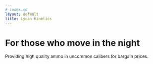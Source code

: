 ```yaml
---
# index.md
layout: default
title: Lycan Kinetics
---
```


# For those who move in the night

Providing high quality ammo in uncommon calibers for bargain prices.
